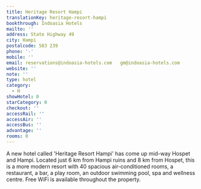 ```yaml
---
title: Heritage Resort Hampi
translationKey: heritage-resort-hampi
bookthrough: Indoasia Hotels
mailto: ''
address: State Highway 49
city: Hampi
postalcode: 583 239
phone: '-'
mobile: ''
email: reservations@indoasia-hotels.com   gm@indoasia-hotels.com
website: ''
note: ''
type: hotel
category:
  - H
showHotel: 0
starCategory: 0
checkout: ''
accessRail: ''
accessAir: ''
accessBus: ''
advantage: ''
rooms: 0
---
```

A new hotel called 'Heritage Resort Hampi' has come up mid-way Hospet and Hampi. Located just 6 km from Hampi ruins and 8 km from Hospet, this is a more modern resort with 40 spacious air-conditioned rooms, a restaurant, a bar, a play room, an outdoor swimming pool, spa and wellness centre. Free WiFi is available throughout the property.    